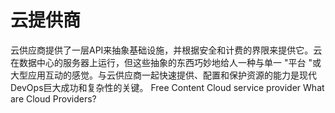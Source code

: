 # 云提供商

云供应商提供了一层API来抽象基础设施，并根据安全和计费的界限来提供它。云在数据中心的服务器上运行，但这些抽象的东西巧妙地给人一种与单一 "平台 "或大型应用互动的感觉。与云供应商一起快速提供、配置和保护资源的能力是现代DevOps巨大成功和复杂性的关键。
<ResourceGroupTitle>Free Content</ResourceGroupTitle>
<BadgeLink colorScheme='yellow' badgeText='Read' href='https://www.techtarget.com/searchitchannel/definition/cloud-service-provider-cloud-provider'>Cloud service provider</BadgeLink>
<BadgeLink colorScheme='yellow' badgeText='Read' href='https://www.redhat.com/en/topics/cloud-computing/what-are-cloud-providers'>What are Cloud Providers?</BadgeLink>
